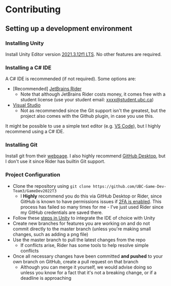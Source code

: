 ﻿# Contributing

## Setting up a development environment

### Installing Unity

Install Unity Editor version [2021.3.12f1 LTS](https://unity3d.com/unity/whats-new/2021.3.12). No other features are required.

### Installing a C# IDE

A C# IDE is recommended (if not required). Some options are:
- \[Recommended\] [JetBrains Rider](https://jetbrains.com/rider/)
    - Note that although JetBrains Rider costs money, it comes free with a student license (use your student email: xxxx@student.ubc.ca)
- [Visual Studio](https://visualstudio.microsoft.com)
    - Not as recommended since the Git support isn't the greatest, but the project also comes with the Github plugin, in case you use this.

It might be possible to use a simple text editor (e.g. [VS Code](https://vscode.dev)), but I highly recommend using a C# IDE.

### Installing Git

Install git from their [webpage](http://git-scm.com). I also highly recommend [GitHub Desktop](https://desktop.github.com/), but I don't use it since Rider has builtin Git support.

### Project Configuration

- Clone the repository using `git clone https://github.com/UBC-Game-Dev-Team3/GameDev2022T3`
  - I **Highly** recommend you do this via GitHub Desktop or Rider, since GitHub is known to have permissions issues if [2FA is enabled](https://docs.github.com/en/authentication/securing-your-account-with-two-factor-authentication-2fa/accessing-github-using-two-factor-authentication). This process has failed so many times for me - I've just used Rider since my GitHub credentials are saved there.
- Follow these [steps in Unity](https://learn.unity.com/tutorial/set-your-default-script-editor-ide#) to integrate the IDE of choice with Unity
- Create new branches for features you are working on and do not commit directly to the master branch (unless you're making small changes, such as adding a png file)
- Use the master branch to pull the latest changes from the repo
  - If conflicts arise, Rider has some tools to help resolve simple conflicts
- Once all necessary changes have been committed **and pushed** to your own branch on GitHub, create a pull request on that branch
  - Although you can merge it yourself, we would advise doing so unless you know for a fact that it's not a breaking change, or if a deadline is approaching